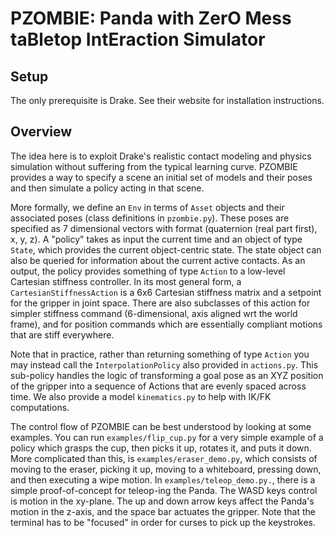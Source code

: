# PZOMBIE: Panda with ZerO Mess taBletop IntEraction Simulator

## Setup

The only prerequisite is Drake. See their website for installation instructions.

## Overview

The idea here is to exploit Drake's realistic contact modeling and physics simulation without suffering from the typical learning curve. PZOMBIE provides a way to specify a scene an initial set of models and their poses and then simulate a policy acting in that scene. 


More formally, we define an `Env` in terms of `Asset` objects and their associated poses (class definitions in `pzombie.py`). These poses are specified as 7 dimensional vectors with format (quaternion (real part first), x, y, z). A "policy" takes as input the current time and an object of type `State`, which provides the current object-centric state. The state object can also be queried for information about the current active contacts. As an output, the policy provides something of type `Action` to a low-level Cartesian stiffness controller. In its most general form, a `CartesianStiffnessAction` is a 6x6 Cartesian stiffness matrix and a setpoint for the gripper in joint space. There are also subclasses of this action for simpler stiffness command (6-dimensional, axis aligned wrt the world frame), and for position commands which are essentially compliant motions that are stiff everywhere. 


Note that in practice, rather than returning something of type `Action` you may instead call the `InterpolationPolicy` also provided in `actions.py`. This sub-policy handles the logic of transforming a goal pose as an XYZ position of the gripper into a sequence of Actions that are evenly spaced across time. We also provide a model `kinematics.py` to help with IK/FK computations.


The control flow of PZOMBIE can be best understood by looking at some examples. You can run `examples/flip_cup.py` for a very simple example of a policy which grasps the cup, then picks it up, rotates it, and puts it down. More complicated than this, is `examples/eraser_demo.py`, which consists of moving to the eraser, picking it up, moving to a whiteboard, pressing down, and then executing a wipe motion.  In `examples/teleop_demo.py.`, there is a simple proof-of-concept for teleop-ing the Panda. The WASD keys control is motion in the xy-plane. The up and down arrow keys affect the Panda's motion in the z-axis, and the space bar actuates the gripper. Note that the terminal has to be "focused" in order for curses to pick up the keystrokes.
